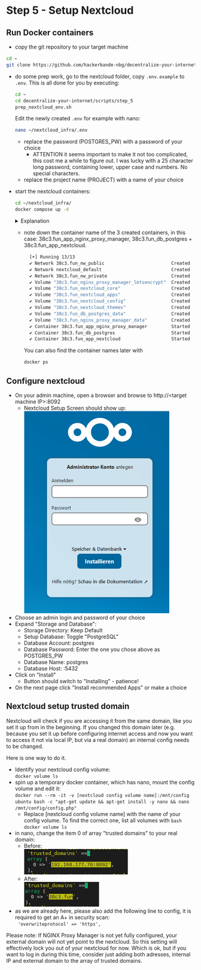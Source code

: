 # Step 5 - Setup Nextcloud 

## Run Docker containers
- copy the git repository to your target machine
```bash
cd ~
git clone https://github.com/hackerbande-nbg/decentralize-your-internet.git
```
- do some prep work, go to the nextcloud folder, copy ```.env.example``` to ```.env```. This is all done for you by executing:  
  ```bash
  cd ~
  cd decentralize-your-internet/scripts/step_5
  prep_nextcloud_env.sh
  ```  
  Edit the newly created ```.env``` for example with nano:
  ```bash
  nano ~/nextcloud_infra/.env
  ```
  
  - replace the password (POSTGRES_PW) with a password of your choice
    - ATTENTION it seems important to make it not too complicated, this cost me a while to figure out. I was lucky with a 25 character long password, containing lower, upper case and numbers. No special characters.  
  - replace the project name (PROJECT) with a name of your choice  

- start the nextcloud containers:
  ```bash
  cd ~/nextcloud_infra/
  docker compose up -d
  ```
  <details><summary>Explanation</summary>
  This command will evaluate a compose.yml lying in the current working directory. It will also automatically load a .env file in the current working directory, thus replacing required environment variables. 
  </details>  
  
  - note down the container name of the 3 created containers, in this case: 38c3.fun_app_nginx_proxy_manager, 38c3.fun_db_postgres + 38c3.fun_app_nextcloud. 
  
    ```bash
      [+] Running 13/13
      ✔ Network 38c3.fun_nw_public                         Created                                                            0.2s
      ✔ Network nextcloud_default                          Created                                                            0.2s
      ✔ Network 38c3.fun_nw_private                        Created                                                            0.2s
      ✔ Volume "38c3.fun_nginx_proxy_manager_letsencrypt"  Created                                                            0.0s
      ✔ Volume "38c3.fun_nextcloud_core"                   Created                                                            0.0s
      ✔ Volume "38c3.fun_nextcloud_apps"                   Created                                                            0.0s
      ✔ Volume "38c3.fun_nextcloud_config"                 Created                                                            0.0s
      ✔ Volume "38c3.fun_nextcloud_themes"                 Created                                                            0.0s
      ✔ Volume "38c3.fun_db_postgres_data"                 Created                                                            0.0s
      ✔ Volume "38c3.fun_nginx_proxy_manager_data"         Created                                                            0.0s
      ✔ Container 38c3.fun_app_nginx_proxy_manager         Started                                                            3.6s
      ✔ Container 38c3.fun_db_postgres                     Started                                                            3.3s
      ✔ Container 38c3.fun_app_nextcloud                   Started                                                            4.9s
    ```
    You can also find the container names later with 
    ```bash
    docker ps
    ```

## Configure nextcloud
- On your admin machine, open a browser and browse to http://\<target machine IP\>:8092
  - Nextcloud Setup Screen should show up:  
     ![Nextcloud Setup Screen](../images/nextcloud_setup.png)
- Choose an admin login and password of your choice
- Expand "Storage and Database":
  - Storage Directory: Keep Default
  - Setup Database: Toggle "PostgreSQL"
  - Database Account: postgres
  - Database Password: Enter the one you chose above as POSTGRES_PW
  - Database Name: postgres
  - Database Host: <postgres container name from above>:5432
- Click on "Install"
  - Button should switch to "Installing" - patience!
- On the next page click "Install recommended Apps" or make a choice 

## Nextcloud setup trusted domain
Nextcloud will check if you are accessing it from the same domain, like you set it up from in the beginning.
If you changed this domain later (e.g. because you set it up before configuring internet access and now you want to access it not via local IP, but via a real domain) an internal config needs to be changed.

Here is one way to do it.
- Identify your nextcloud config volume:  
    ```docker volume ls```
- spin up a temporary docker container, which has nano, mount the config volume and edit it:  
    ```docker run --rm -it -v [nextcloud config volume name]:/mnt/config ubuntu bash -c "apt-get update && apt-get install -y nano && nano /mnt/config/config.php"```
    - Replace [nextcloud config volume name] with the name of your config volume. To find the correct one, list all volumes with ```bash    docker volume ls    ```
- in nano, change the item 0 of array "trusted domains" to your real domain:  
    - Before:  
    ![trusted domains before change](../images/config_php_domain_before.png)
    - After:   
    ![trusted domains before change](../images/config_php_domain_after.png)
- as we are already here, please also add the following line to config, it is required to get an A+ in security scan:  
``` 'overwriteprotocol' => 'https',```

Please note: If NGINX Proxy Manager is not yet fully configured, your external domain will not yet point to the nextcloud. So this setting will effectively lock you out of your nextcloud for now. Which is ok, but if you want to log in during this time, consider just adding both adresses, internal IP and external domain to the array of trusted domains.
